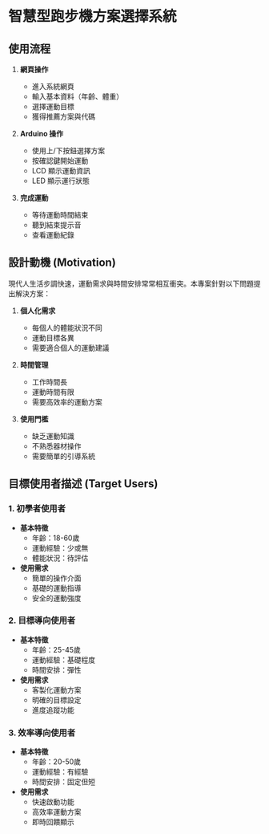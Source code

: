 ﻿# 智慧型跑步機方案選擇系統

## 使用流程

1. **網頁操作**
   - 進入系統網頁
   - 輸入基本資料（年齡、體重）
   - 選擇運動目標
   - 獲得推薦方案與代碼

2. **Arduino 操作**
   - 使用上/下按鈕選擇方案
   - 按確認鍵開始運動
   - LCD 顯示運動資訊
   - LED 顯示運行狀態

3. **完成運動**
   - 等待運動時間結束
   - 聽到結束提示音
   - 查看運動紀錄

## 設計動機 (Motivation)
現代人生活步調快速，運動需求與時間安排常常相互衝突。本專案針對以下問題提出解決方案：

1. **個人化需求**
   - 每個人的體能狀況不同
   - 運動目標各異
   - 需要適合個人的運動建議

2. **時間管理**
   - 工作時間長
   - 運動時間有限
   - 需要高效率的運動方案

3. **使用門檻**
   - 缺乏運動知識
   - 不熟悉器材操作
   - 需要簡單的引導系統

## 目標使用者描述 (Target Users)

### 1. 初學者使用者
- **基本特徵**
  - 年齡：18-60歲
  - 運動經驗：少或無
  - 體能狀況：待評估
- **使用需求**
  - 簡單的操作介面
  - 基礎的運動指導
  - 安全的運動強度

### 2. 目標導向使用者
- **基本特徵**
  - 年齡：25-45歲
  - 運動經驗：基礎程度
  - 時間安排：彈性
- **使用需求**
  - 客製化運動方案
  - 明確的目標設定
  - 進度追蹤功能

### 3. 效率導向使用者
- **基本特徵**
  - 年齡：20-50歲
  - 運動經驗：有經驗
  - 時間安排：固定但短
- **使用需求**
  - 快速啟動功能
  - 高效率運動方案
  - 即時回饋顯示



